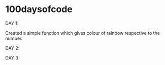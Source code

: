 # 100daysofcode

DAY 1:

Created a simple function which gives colour of rainbow respective to the number.

DAY 2:

DAY 3
